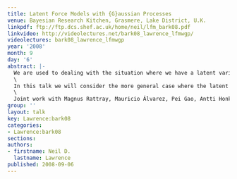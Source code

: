 ```yaml
---
title: Latent Force Models with {G}aussian Processes
venue: Bayesian Research Kitchen, Grasmere, Lake District, U.K.
linkpdf: ftp://ftp.dcs.shef.ac.uk/home/neil/lfm_bark08.pdf
linkvideo: http://videolectures.net/bark08_lawrence_lfmwgp/
videolectures: bark08_lawrence_lfmwgp
year: '2008'
month: 9
day: '6'
abstract: |-
  We are used to dealing with the situation where we have a latent variable. Often we assume this latent variable to be independently drawn from a distribution, *e.g.* probabilistic PCA or factor analysis. This simplification is often extended for temporal data where tractable Markovian independence assumptions are used (*e.g.* Kalman filters or hidden Markov models).\
  \
  In this talk we will consider the more general case where the latent variable is a forcing function in a differential equation model. We will show how for some simple ordinary differential equations the latent variable can be dealt with analytically for particular Gaussian process priors over the latent force. In this talk we will introduce the general framework, present results in systems biology and preview extensions.\
  \
  Joint work with Magnus Rattray, Mauricio Álvarez, Pei Gao, Antti Honkela, David Luengo, Guido Sanguinetti and Michalis K. Titsias.
group: ''
layout: talk
key: Lawrence:bark08
categories:
- Lawrence:bark08
sections: 
authors:
- firstname: Neil D.
  lastname: Lawrence
published: 2008-09-06
---
```

